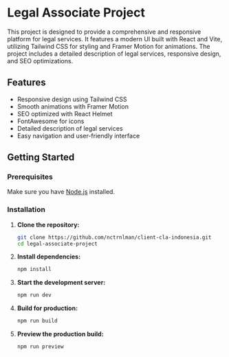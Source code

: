 # Legal Associate Project

This project is designed to provide a comprehensive and responsive platform for legal services. It features a modern UI built with React and Vite, utilizing Tailwind CSS for styling and Framer Motion for animations. The project includes a detailed description of legal services, responsive design, and SEO optimizations.

## Features

- Responsive design using Tailwind CSS
- Smooth animations with Framer Motion
- SEO optimized with React Helmet
- FontAwesome for icons
- Detailed description of legal services
- Easy navigation and user-friendly interface

## Getting Started

### Prerequisites

Make sure you have [Node.js](https://nodejs.org/) installed.

### Installation

1. **Clone the repository:**

   ```bash
   git clone https://github.com/nctrnlman/client-cla-indonesia.git
   cd legal-associate-project
   ```

2. **Install dependencies:**

   ```bash
   npm install
   ```

3. **Start the development server:**

   ```bash
   npm run dev
   ```

4. **Build for production:**

   ```bash
   npm run build
   ```

5. **Preview the production build:**

   ```bash
   npm run preview
   ```
